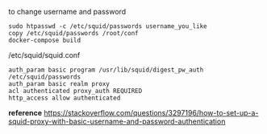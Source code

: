 to change username and password
```
sudo htpasswd -c /etc/squid/passwords username_you_like
copy /etc/squid/passwords /root/conf
docker-compose build
```

/etc/squid/squid.conf
```
auth_param basic program /usr/lib/squid/digest_pw_auth /etc/squid/passwords
auth_param basic realm proxy
acl authenticated proxy_auth REQUIRED
http_access allow authenticated
```

**reference**
https://stackoverflow.com/questions/3297196/how-to-set-up-a-squid-proxy-with-basic-username-and-password-authentication